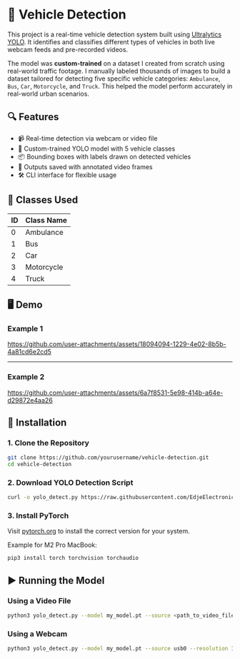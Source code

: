 # 🚗 Vehicle Detection

This project is a real-time vehicle detection system built using [Ultralytics YOLO](https://github.com/ultralytics/ultralytics). It identifies and classifies different types of vehicles in both live webcam feeds and pre-recorded videos.

The model was **custom-trained** on a dataset I created from scratch using real-world traffic footage. I manually labeled thousands of images to build a dataset tailored for detecting five specific vehicle categories: `Ambulance`, `Bus`, `Car`, `Motorcycle`, and `Truck`. This helped the model perform accurately in real-world urban scenarios.


## 🔍 Features

- 📹 Real-time detection via webcam or video file  
- 🎯 Custom-trained YOLO model with 5 vehicle classes  
- 📦 Bounding boxes with labels drawn on detected vehicles  
- 💾 Outputs saved with annotated video frames  
- 🛠️ CLI interface for flexible usage  


## 🚀 Classes Used

| ID | Class Name   |
|----|--------------|
| 0  | Ambulance    |
| 1  | Bus          |
| 2  | Car          |
| 3  | Motorcycle   |
| 4  | Truck        |


## 🖥️ Demo

### Example 1



https://github.com/user-attachments/assets/18094094-1229-4e02-8b5b-4a81cd6e2cd5



---

### Example 2



https://github.com/user-attachments/assets/6a7f8531-5e98-414b-a64e-d29872e4aa26




## 🧰 Installation

### 1. Clone the Repository

```bash
git clone https://github.com/yourusername/vehicle-detection.git
cd vehicle-detection
```

### 2. Download YOLO Detection Script

```bash
curl -o yolo_detect.py https://raw.githubusercontent.com/EdjeElectronics/Train-and-Deploy-YOLO-Models/refs/heads/main/yolo_detect.py
```

### 3. Install PyTorch

Visit [pytorch.org](https://pytorch.org/) to install the correct version for your system.

Example for M2 Pro MacBook:

```bash
pip3 install torch torchvision torchaudio
```

## ▶️ Running the Model

### Using a Video File

```bash
python3 yolo_detect.py --model my_model.pt --source <path_to_video_file> --resolution 1920x1080
```

### Using a Webcam

```bash
python3 yolo_detect.py --model my_model.pt --source usb0 --resolution 1920x1080
```
